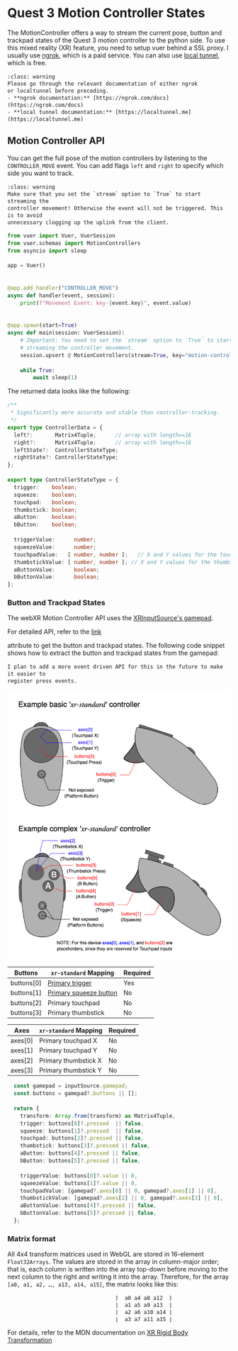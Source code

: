 
# Quest 3 Motion Controller States

The MotionController offers a way to stream the current pose,
button and trackpad states of the Quest 3 motion controller to
the python side.  To use this mixed reality (XR) feature, you
need to setup vuer behind a SSL proxy. I usually use
[ngrok](https://ngrok.com/), which is a paid service. You can also
use [local tunnel](https://localtunnel.me/), which is free.

```{admonition} Warning
:class: warning
Please go through the relevant documentation of either ngrok
or localtunnel before preceding.
- **ngrok documentation:** [https://ngrok.com/docs](https://ngrok.com/docs)
- **local tunnel documentation:** [https://localtunnel.me](https://localtunnel.me)
```

## Motion Controller API

You can get the full pose of the motion controllers by listening to the `CONTROLLER_MOVE` event.
You can add flags `left` and `right` to specify which side you want to track.


```{admonition} Warning
:class: warning
Make sure that you set the `stream` option to `True` to start streaming the 
controller movement! Otherwise the event will not be triggered. This is to avoid
unnecessary clogging up the uplink from the client.
```

```python
from vuer import Vuer, VuerSession
from vuer.schemas import MotionControllers
from asyncio import sleep

app = Vuer()


@app.add_handler("CONTROLLER_MOVE")
async def handler(event, session):
    print(f"Movement Event: key-{event.key}", event.value)


@app.spawn(start=True)
async def main(session: VuerSession):
    # Important: You need to set the `stream` option to `True` to start
    # streaming the controller movement.
    session.upsert @ MotionControllers(stream=True, key="motion-controller")

    while True:
        await sleep(1)
```


The returned data looks like the following:

```typescript
/**
 * Significantly more accurate and stable than controller-tracking.
 */
export type ControllerData = {
  left?:       Matrix4Tuple;      // array with length==16
  right?:      Matrix4Tuple;      // array with length==16
  leftState?:  ControllerStateType;
  rightState?: ControllerStateType;
};

export type ControllerStateType = {
  trigger:    boolean;
  squeeze:    boolean;
  touchpad:   boolean;
  thumbstick: boolean;
  aButton:    boolean;
  bButton:    boolean;

  triggerValue:      number;
  squeezeValue:      number;
  touchpadValue:   [ number, number ];   // X and Y values for the touchpad
  thumbstickValue: [ number, number ]; // X and Y values for the thumbstick
  aButtonValue:      boolean;
  bButtonValue:      boolean;
};
```

### Button and Trackpad States

The webXR Motion Controller API uses the [XRInputSource's gamepad](https://developer.mozilla.org/en-US/docs/Web/API/XRInputSource/gamepad).

For detailed API, refer to the [link](https://immersive-web.github.io/webxr-gamepads-module/#dom-xrinputsource-gamepad)

attribute to get the button and trackpad states. The following code snippet shows how to extract the button and trackpad states from the gamepad:

```{admonition} Warning
I plan to add a more event driven API for this in the future to make it easier to 
register press events.
```

![Mixed-reality Controller](./figures/motion_controller_diagram.png)

| Buttons    | `xr-standard` Mapping                                        | Required |
| ---------- | ------------------------------------------------------------ | -------- |
| buttons[0] | [Primary trigger](https://immersive-web.github.io/webxr-gamepads-module/#primary-trigger) | Yes      |
| buttons[1] | [Primary squeeze button](https://immersive-web.github.io/webxr-gamepads-module/#primary-squeeze-button) | No       |
| buttons[2] | Primary touchpad                                             | No       |
| buttons[3] | Primary thumbstick                                           | No       |

| Axes    | `xr-standard` Mapping | Required |
| ------- | --------------------- | -------- |
| axes[0] | Primary touchpad X    | No       |
| axes[1] | Primary touchpad Y    | No       |
| axes[2] | Primary thumbstick X  | No       |
| axes[3] | Primary thumbstick Y  | No       |

```typescript
  const gamepad = inputSource.gamepad;
  const buttons = gamepad?.buttons || [];

  return {
    transform: Array.from(transform) as Matrix4Tuple,
    trigger: buttons[0]?.pressed  || false,
    squeeze: buttons[1]?.pressed  || false,
    touchpad: buttons[2]?.pressed || false,
    thumbstick: buttons[3]?.pressed || false,
    aButton: buttons[4]?.pressed || false,
    bButton: buttons[5]?.pressed || false,

    triggerValue: buttons[0]?.value || 0,
    squeezeValue: buttons[1]?.value || 0,
    touchpadValue: [gamepad?.axes[0] || 0, gamepad?.axes[1] || 0],
    thumbstickValue: [gamepad?.axes[2] || 0, gamepad?.axes[3] || 0],
    aButtonValue: buttons[4]?.pressed || false,
    bButtonValue: buttons[5]?.pressed || false,
  };
```

### Matrix format

All 4x4 transform matrices used in WebGL are stored in 16-element `Float32Arrays`.
The values are stored in the array in column-major order; that is, each column is
written into the array top-down before moving to the next column to the right and
writing it into the array. Therefore, for the array `[a0, a1, a2, …, a13, a14, a15]`, 
the matrix looks like this:

```
                                  ⌈  a0 a4 a8 a12  ⌉
                                  |  a1 a5 a9 a13  |
                                  |  a2 a6 a10 a14 |
                                  ⌊  a3 a7 a11 a15 ⌋
```

For details, refer to the MDN documentation on [XR Rigid Body Transformation](https://developer.mozilla.org/en-US/docs/Web/API/XRRigidTransform/matrix)

